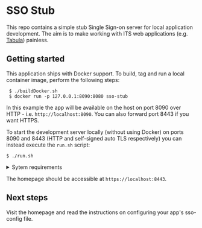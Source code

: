 # SSO Stub

This repo contains a simple stub Single Sign-on server for local application development. The aim is to make working with
ITS web applications (e.g. [Tabula](https://github.com/UniversityofWarwick/tabula)) painless.

## Getting started

This application ships with Docker support. To build, tag and run a local container image, perform the following steps:

```
 $ ./buildDocker.sh
 $ docker run -p 127.0.0.1:8090:8080 sso-stub
```

In this example the app will be available on the host on port 8090 over HTTP - i.e. `http://localhost:8090`. You can also forward port 8443 if you want HTTPS.

To start the development server locally (without using Docker) on ports 8090 and 8443 (HTTP and self-signed auto TLS respectively) you can instead execute the `run.sh` script:

```
$ ./run.sh
```

<details>
<summary>Sytem requirements</summary>
Pre-requisites: working NPM and node (LTS is fine)

Supported platforms: macOS, Linux

</details>

The homepage should be accessible at `https://localhost:8443`.

Next steps
----------

Visit the homepage and read the instructions on configuring your app's sso-config file.
